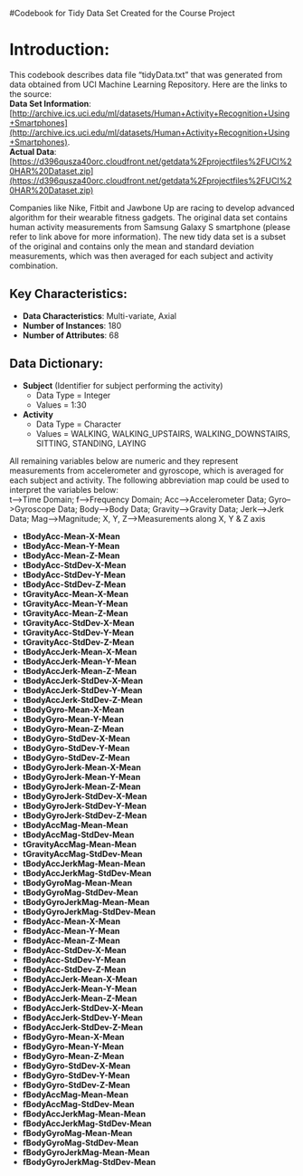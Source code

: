 #Codebook for Tidy Data Set Created for the Course Project

# Introduction:
This codebook describes data file “tidyData.txt” that was generated from data obtained from UCI Machine Learning Repository.  Here are the links to the source:  
 **Data Set Information**:   
 [http://archive.ics.uci.edu/ml/datasets/Human+Activity+Recognition+Using+Smartphones](http://archive.ics.uci.edu/ml/datasets/Human+Activity+Recognition+Using+Smartphones).   
**Actual Data**:   
[https://d396qusza40orc.cloudfront.net/getdata%2Fprojectfiles%2FUCI%20HAR%20Dataset.zip](https://d396qusza40orc.cloudfront.net/getdata%2Fprojectfiles%2FUCI%20HAR%20Dataset.zip)   

Companies like Nike, Fitbit and Jawbone Up are racing to develop advanced algorithm for their wearable fitness gadgets. The original data set contains human activity measurements from Samsung Galaxy S smartphone (please refer to link above for more information). The new tidy data set is a subset of the original and contains only the mean and standard deviation measurements, which was then averaged for each subject and activity combination.  

## Key Characteristics:
* **Data Characteristics**:  Multi-variate, Axial
* **Number of Instances**: 180
* **Number of Attributes**:  68

## Data Dictionary:
* **Subject** (Identifier for subject performing the activity)
  * Data Type = Integer
  * Values = 1:30  
* **Activity**
  * Data Type = Character 	
  * Values = WALKING, WALKING_UPSTAIRS, WALKING_DOWNSTAIRS, SITTING, STANDING, LAYING

All remaining variables below are numeric and they represent measurements from accelerometer and gyroscope, which is averaged for each subject and activity. The following abbreviation map could be used to interpret the variables below:  
t–>Time Domain; f–>Frequency Domain; Acc–>Accelerometer Data; Gyro–>Gyroscope Data; Body–>Body Data; Gravity–>Gravity Data; Jerk–>Jerk Data; Mag–>Magnitude; X, Y, Z–>Measurements along X, Y & Z axis

* **tBodyAcc-Mean-X-Mean** 
* **tBodyAcc-Mean-Y-Mean** 
* **tBodyAcc-Mean-Z-Mean** 
* **tBodyAcc-StdDev-X-Mean** 
* **tBodyAcc-StdDev-Y-Mean** 
* **tBodyAcc-StdDev-Z-Mean** 
* **tGravityAcc-Mean-X-Mean** 
* **tGravityAcc-Mean-Y-Mean** 
* **tGravityAcc-Mean-Z-Mean** 
* **tGravityAcc-StdDev-X-Mean** 
* **tGravityAcc-StdDev-Y-Mean** 
* **tGravityAcc-StdDev-Z-Mean** 
* **tBodyAccJerk-Mean-X-Mean** 
* **tBodyAccJerk-Mean-Y-Mean** 
* **tBodyAccJerk-Mean-Z-Mean** 
* **tBodyAccJerk-StdDev-X-Mean** 
* **tBodyAccJerk-StdDev-Y-Mean** 
* **tBodyAccJerk-StdDev-Z-Mean** 
* **tBodyGyro-Mean-X-Mean** 
* **tBodyGyro-Mean-Y-Mean** 
* **tBodyGyro-Mean-Z-Mean** 
* **tBodyGyro-StdDev-X-Mean** 
* **tBodyGyro-StdDev-Y-Mean** 
* **tBodyGyro-StdDev-Z-Mean** 
* **tBodyGyroJerk-Mean-X-Mean** 
* **tBodyGyroJerk-Mean-Y-Mean** 
* **tBodyGyroJerk-Mean-Z-Mean** 
* **tBodyGyroJerk-StdDev-X-Mean** 
* **tBodyGyroJerk-StdDev-Y-Mean**
* **tBodyGyroJerk-StdDev-Z-Mean** 
* **tBodyAccMag-Mean-Mean** 
* **tBodyAccMag-StdDev-Mean** 
* **tGravityAccMag-Mean-Mean** 
* **tGravityAccMag-StdDev-Mean** 
* **tBodyAccJerkMag-Mean-Mean**
* **tBodyAccJerkMag-StdDev-Mean**
* **tBodyGyroMag-Mean-Mean**
* **tBodyGyroMag-StdDev-Mean**
* **tBodyGyroJerkMag-Mean-Mean**
* **tBodyGyroJerkMag-StdDev-Mean**
* **fBodyAcc-Mean-X-Mean**
* **fBodyAcc-Mean-Y-Mean**
* **fBodyAcc-Mean-Z-Mean**
* **fBodyAcc-StdDev-X-Mean**
* **fBodyAcc-StdDev-Y-Mean**
* **fBodyAcc-StdDev-Z-Mean**
* **fBodyAccJerk-Mean-X-Mean**
* **fBodyAccJerk-Mean-Y-Mean**
* **fBodyAccJerk-Mean-Z-Mean**
* **fBodyAccJerk-StdDev-X-Mean**
* **fBodyAccJerk-StdDev-Y-Mean**
* **fBodyAccJerk-StdDev-Z-Mean**
* **fBodyGyro-Mean-X-Mean**
* **fBodyGyro-Mean-Y-Mean**
* **fBodyGyro-Mean-Z-Mean**
* **fBodyGyro-StdDev-X-Mean**
* **fBodyGyro-StdDev-Y-Mean**
* **fBodyGyro-StdDev-Z-Mean**
* **fBodyAccMag-Mean-Mean**
* **fBodyAccMag-StdDev-Mean**
* **fBodyAccJerkMag-Mean-Mean**
* **fBodyAccJerkMag-StdDev-Mean**
* **fBodyGyroMag-Mean-Mean**
* **fBodyGyroMag-StdDev-Mean** 
* **fBodyGyroJerkMag-Mean-Mean** 
* **fBodyGyroJerkMag-StdDev-Mean**
